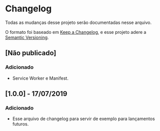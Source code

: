 # Changelog
Todas as mudanças desse projeto serão documentadas nesse arquivo.

O formato foi baseado em [Keep a Changelog](https://keepachangelog.com/pt-BR/1.0.0/),
e esse projeto adere a [Semantic Versioning](https://semver.org/lang/pt-BR/spec/v2.0.0.html).

## [Não publicado]
### Adicionado
- Service Worker e Manifest.

## [1.0.0] - 17/07/2019

### Adicionado

- Esse arquivo de changelog para servir de exemplo para lançamentos futuros.

